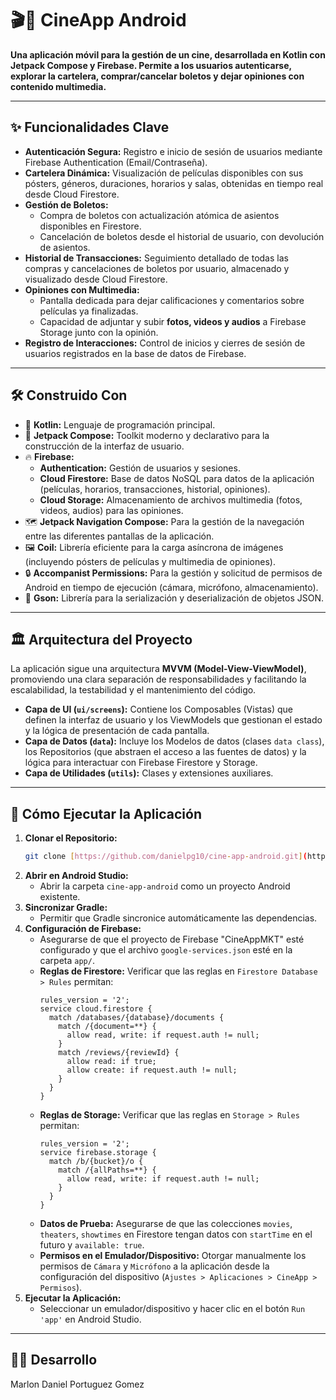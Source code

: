 # 🎬🍿 CineApp Android

**Una aplicación móvil para la gestión de un cine, desarrollada en Kotlin con Jetpack Compose y Firebase. Permite a los usuarios autenticarse, explorar la cartelera, comprar/cancelar boletos y dejar opiniones con contenido multimedia.**

---

## ✨ Funcionalidades Clave

-   **Autenticación Segura:** Registro e inicio de sesión de usuarios mediante Firebase Authentication (Email/Contraseña).
-   **Cartelera Dinámica:** Visualización de películas disponibles con sus pósters, géneros, duraciones, horarios y salas, obtenidas en tiempo real desde Cloud Firestore.
-   **Gestión de Boletos:**
    -   Compra de boletos con actualización atómica de asientos disponibles en Firestore.
    -   Cancelación de boletos desde el historial de usuario, con devolución de asientos.
-   **Historial de Transacciones:** Seguimiento detallado de todas las compras y cancelaciones de boletos por usuario, almacenado y visualizado desde Cloud Firestore.
-   **Opiniones con Multimedia:**
    -   Pantalla dedicada para dejar calificaciones y comentarios sobre películas ya finalizadas.
    -   Capacidad de adjuntar y subir **fotos, videos y audios** a Firebase Storage junto con la opinión.
-   **Registro de Interacciones:** Control de inicios y cierres de sesión de usuarios registrados en la base de datos de Firebase.

---

## 🛠️ Construido Con

-   📱 **Kotlin:** Lenguaje de programación principal.
-   🎨 **Jetpack Compose:** Toolkit moderno y declarativo para la construcción de la interfaz de usuario.
-   🔥 **Firebase:**
    -   **Authentication:** Gestión de usuarios y sesiones.
    -   **Cloud Firestore:** Base de datos NoSQL para datos de la aplicación (películas, horarios, transacciones, historial, opiniones).
    -   **Cloud Storage:** Almacenamiento de archivos multimedia (fotos, videos, audios) para las opiniones.
-   🗺️ **Jetpack Navigation Compose:** Para la gestión de la navegación entre las diferentes pantallas de la aplicación.
-   🖼️ **Coil:** Librería eficiente para la carga asíncrona de imágenes (incluyendo pósters de películas y multimedia de opiniones).
-   🔒 **Accompanist Permissions:** Para la gestión y solicitud de permisos de Android en tiempo de ejecución (cámara, micrófono, almacenamiento).
-   🔄 **Gson:** Librería para la serialización y deserialización de objetos JSON.

---

## 🏛️ Arquitectura del Proyecto

La aplicación sigue una arquitectura **MVVM (Model-View-ViewModel)**, promoviendo una clara separación de responsabilidades y facilitando la escalabilidad, la testabilidad y el mantenimiento del código.

-   **Capa de UI (`ui/screens`):** Contiene los Composables (Vistas) que definen la interfaz de usuario y los ViewModels que gestionan el estado y la lógica de presentación de cada pantalla.
-   **Capa de Datos (`data`):** Incluye los Modelos de datos (clases `data class`), los Repositorios (que abstraen el acceso a las fuentes de datos) y la lógica para interactuar con Firebase Firestore y Storage.
-   **Capa de Utilidades (`utils`):** Clases y extensiones auxiliares.

---

## 🚀 Cómo Ejecutar la Aplicación

1.  **Clonar el Repositorio:**
    ```bash
    git clone [https://github.com/danielpg10/cine-app-android.git](https://github.com/danielpg10/cine-app-android.git)
    ```
2.  **Abrir en Android Studio:**
    -   Abrir la carpeta `cine-app-android` como un proyecto Android existente.
3.  **Sincronizar Gradle:**
    -   Permitir que Gradle sincronice automáticamente las dependencias.
4.  **Configuración de Firebase:**
    -   Asegurarse de que el proyecto de Firebase "CineAppMKT" esté configurado y que el archivo `google-services.json` esté en la carpeta `app/`.
    -   **Reglas de Firestore:** Verificar que las reglas en `Firestore Database > Rules` permitan:
        ```firebase
        rules_version = '2';
        service cloud.firestore {
          match /databases/{database}/documents {
            match /{document=**} {
              allow read, write: if request.auth != null;
            }
            match /reviews/{reviewId} {
              allow read: if true;
              allow create: if request.auth != null;
            }
          }
        }
        ```
    -   **Reglas de Storage:** Verificar que las reglas en `Storage > Rules` permitan:
        ```firebase
        rules_version = '2';
        service firebase.storage {
          match /b/{bucket}/o {
            match /{allPaths=**} {
              allow read, write: if request.auth != null;
            }
          }
        }
        ```
    -   **Datos de Prueba:** Asegurarse de que las colecciones `movies`, `theaters`, `showtimes` en Firestore tengan datos con `startTime` en el futuro y `available: true`.
    -   **Permisos en el Emulador/Dispositivo:** Otorgar manualmente los permisos de `Cámara` y `Micrófono` a la aplicación desde la configuración del dispositivo (`Ajustes > Aplicaciones > CineApp > Permisos`).
5.  **Ejecutar la Aplicación:**
    -   Seleccionar un emulador/dispositivo y hacer clic en el botón `Run 'app'` en Android Studio.

---

## 👨‍💻 Desarrollo

Marlon Daniel Portuguez Gomez